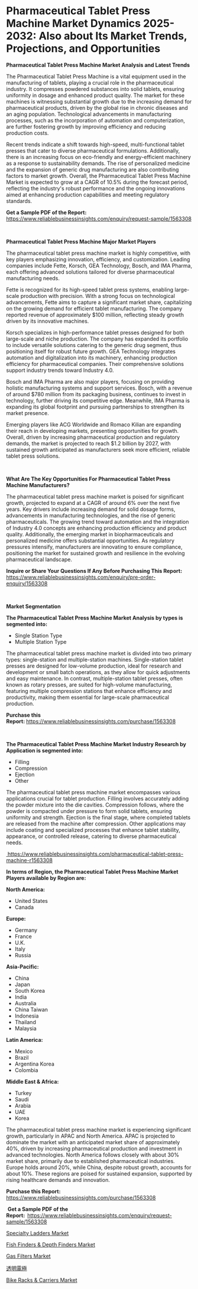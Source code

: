 <p><h1>Pharmaceutical Tablet Press Machine Market Dynamics 2025-2032: Also about Its Market Trends, Projections, and Opportunities</h1></p><p><strong>Pharmaceutical Tablet Press Machine Market Analysis and Latest Trends</strong></p>
<p><p>The Pharmaceutical Tablet Press Machine is a vital equipment used in the manufacturing of tablets, playing a crucial role in the pharmaceutical industry. It compresses powdered substances into solid tablets, ensuring uniformity in dosage and enhanced product quality. The market for these machines is witnessing substantial growth due to the increasing demand for pharmaceutical products, driven by the global rise in chronic diseases and an aging population. Technological advancements in manufacturing processes, such as the incorporation of automation and computerization, are further fostering growth by improving efficiency and reducing production costs.</p><p>Recent trends indicate a shift towards high-speed, multi-functional tablet presses that cater to diverse pharmaceutical formulations. Additionally, there is an increasing focus on eco-friendly and energy-efficient machinery as a response to sustainability demands. The rise of personalized medicine and the expansion of generic drug manufacturing are also contributing factors to market growth. Overall, the Pharmaceutical Tablet Press Machine Market is expected to grow at a CAGR of 10.5% during the forecast period, reflecting the industry's robust performance and the ongoing innovations aimed at enhancing production capabilities and meeting regulatory standards.</p></p>
<p><strong>Get a Sample PDF of the Report:&nbsp;</strong> <a href="https://www.reliablebusinessinsights.com/enquiry/request-sample/1563308?utm_campaign=101&utm_medium=2&utm_source=Github&utm_content=ia&utm_term=22022025&utm_id=pharmaceutical-tablet-press-machine">https://www.reliablebusinessinsights.com/enquiry/request-sample/1563308</a></p>
<p>&nbsp;</p>
<p><strong>Pharmaceutical Tablet Press Machine Major Market Players</strong></p>
<p><p>The pharmaceutical tablet press machine market is highly competitive, with key players emphasizing innovation, efficiency, and customization. Leading companies include Fette, Korsch, GEA Technology, Bosch, and IMA Pharma, each offering advanced solutions tailored for diverse pharmaceutical manufacturing needs.</p><p>Fette is recognized for its high-speed tablet press systems, enabling large-scale production with precision. With a strong focus on technological advancements, Fette aims to capture a significant market share, capitalizing on the growing demand for efficient tablet manufacturing. The company reported revenue of approximately $100 million, reflecting steady growth driven by its innovative machines.</p><p>Korsch specializes in high-performance tablet presses designed for both large-scale and niche production. The company has expanded its portfolio to include versatile solutions catering to the generic drug segment, thus positioning itself for robust future growth. GEA Technology integrates automation and digitalization into its machinery, enhancing production efficiency for pharmaceutical companies. Their comprehensive solutions support industry trends toward Industry 4.0.</p><p>Bosch and IMA Pharma are also major players, focusing on providing holistic manufacturing systems and support services. Bosch, with a revenue of around $780 million from its packaging business, continues to invest in technology, further driving its competitive edge. Meanwhile, IMA Pharma is expanding its global footprint and pursuing partnerships to strengthen its market presence.</p><p>Emerging players like ACG Worldwide and Romaco Kilian are expanding their reach in developing markets, presenting opportunities for growth. Overall, driven by increasing pharmaceutical production and regulatory demands, the market is projected to reach $1.2 billion by 2027, with sustained growth anticipated as manufacturers seek more efficient, reliable tablet press solutions.</p></p>
<p>&nbsp;</p>
<p><strong>What Are The Key Opportunities For Pharmaceutical Tablet Press Machine Manufacturers?</strong></p>
<p><p>The pharmaceutical tablet press machine market is poised for significant growth, projected to expand at a CAGR of around 6% over the next five years. Key drivers include increasing demand for solid dosage forms, advancements in manufacturing technologies, and the rise of generic pharmaceuticals. The growing trend toward automation and the integration of Industry 4.0 concepts are enhancing production efficiency and product quality. Additionally, the emerging market in biopharmaceuticals and personalized medicine offers substantial opportunities. As regulatory pressures intensify, manufacturers are innovating to ensure compliance, positioning the market for sustained growth and resilience in the evolving pharmaceutical landscape.</p></p>
<p><strong>Inquire or Share Your Questions If Any Before Purchasing This Report:</strong> <a href="https://www.reliablebusinessinsights.com/enquiry/pre-order-enquiry/1563308?utm_campaign=101&utm_medium=2&utm_source=Github&utm_content=ia&utm_term=22022025&utm_id=pharmaceutical-tablet-press-machine">https://www.reliablebusinessinsights.com/enquiry/pre-order-enquiry/1563308</a></p>
<p>&nbsp;</p>
<p><strong>Market Segmentation</strong></p>
<p><strong>The Pharmaceutical Tablet Press Machine Market Analysis by types is segmented into:</strong></p>
<p><ul><li>Single Station Type</li><li>Multiple Station Type</li></ul></p>
<p><p>The pharmaceutical tablet press machine market is divided into two primary types: single-station and multiple-station machines. Single-station tablet presses are designed for low-volume production, ideal for research and development or small batch operations, as they allow for quick adjustments and easy maintenance. In contrast, multiple-station tablet presses, often known as rotary presses, are suited for high-volume manufacturing, featuring multiple compression stations that enhance efficiency and productivity, making them essential for large-scale pharmaceutical production.</p></p>
<p><strong>Purchase this Report:&nbsp;</strong><a href="https://www.reliablebusinessinsights.com/purchase/1563308?utm_campaign=101&utm_medium=2&utm_source=Github&utm_content=ia&utm_term=22022025&utm_id=pharmaceutical-tablet-press-machine">https://www.reliablebusinessinsights.com/purchase/1563308</a></p>
<p>&nbsp;</p>
<p><strong>The Pharmaceutical Tablet Press Machine Market Industry Research by Application is segmented into:</strong></p>
<p><ul><li>Filling</li><li>Compression</li><li>Ejection</li><li>Other</li></ul></p>
<p><p>The pharmaceutical tablet press machine market encompasses various applications crucial for tablet production. Filling involves accurately adding the powder mixture into the die cavities. Compression follows, where the powder is compacted under pressure to form solid tablets, ensuring uniformity and strength. Ejection is the final stage, where completed tablets are released from the machine after compression. Other applications may include coating and specialized processes that enhance tablet stability, appearance, or controlled release, catering to diverse pharmaceutical needs.</p></p>
<p><a href="https://www.reliablebusinessinsights.com/pharmaceutical-tablet-press-machine-r1563308?utm_campaign=101&utm_medium=2&utm_source=Github&utm_content=ia&utm_term=22022025&utm_id=pharmaceutical-tablet-press-machine">&nbsp;https://www.reliablebusinessinsights.com/pharmaceutical-tablet-press-machine-r1563308</a></p>
<p><strong>In terms of Region, the Pharmaceutical Tablet Press Machine Market Players available by Region are:</strong></p>
<p>
    <p> <strong> North America: </strong>
        <ul>
            <li>United States</li>
            <li>Canada</li>
        </ul>
        </p> 
    <p> <strong> Europe: </strong>
        <ul>
            <li>Germany</li>
            <li>France</li>
            <li>U.K.</li>
            <li>Italy</li>
            <li>Russia</li>
        </ul>
        </p> 
    <p> <strong> Asia-Pacific: </strong>
        <ul>
            <li>China</li>
            <li>Japan</li>
            <li>South Korea</li>
            <li>India</li>
            <li>Australia</li>
            <li>China Taiwan</li>
            <li>Indonesia</li>
            <li>Thailand</li>
            <li>Malaysia</li>
        </ul>
        </p> 
    <p> <strong> Latin America: </strong>
        <ul>
            <li>Mexico</li>
            <li>Brazil</li>
            <li>Argentina Korea</li>
            <li>Colombia</li>
        </ul>
        </p> 
    <p> <strong> Middle East & Africa: </strong>
        <ul>
            <li>Turkey</li>
            <li>Saudi</li>
            <li>Arabia</li>
            <li>UAE</li>
            <li>Korea</li>
        </ul>
    </p>
    </p>
<p><p>The pharmaceutical tablet press machine market is experiencing significant growth, particularly in APAC and North America. APAC is projected to dominate the market with an anticipated market share of approximately 40%, driven by increasing pharmaceutical production and investment in advanced technologies. North America follows closely with about 30% market share, primarily due to established pharmaceutical industries. Europe holds around 20%, while China, despite robust growth, accounts for about 10%. These regions are poised for sustained expansion, supported by rising healthcare demands and innovation.</p></p>
<p><strong>Purchase this Report: </strong><a href="https://www.reliablebusinessinsights.com/purchase/1563308?utm_campaign=101&utm_medium=2&utm_source=Github&utm_content=ia&utm_term=22022025&utm_id=pharmaceutical-tablet-press-machine">https://www.reliablebusinessinsights.com/purchase/1563308</a></p>
<p>&nbsp;<strong>Get a Sample PDF of the Report:&nbsp;&nbsp;</strong><a href="https://www.reliablebusinessinsights.com/enquiry/request-sample/1563308?utm_campaign=101&utm_medium=2&utm_source=Github&utm_content=ia&utm_term=22022025&utm_id=pharmaceutical-tablet-press-machine">https://www.reliablebusinessinsights.com/enquiry/request-sample/1563308</a></p>
<p><strong></strong></p>
<p><p><a href="https://github.com/naulasulakr0/Market-Research-Report-List-1/blob/main/specialty-ladders-market.md?utm_campaign=101&utm_medium=2&utm_source=Github&utm_content=ia&utm_term=22022025&utm_id=pharmaceutical-tablet-press-machine">Specialty Ladders Market</a></p><p><a href="https://github.com/haimamuirev8/Market-Research-Report-List-1/blob/main/fish-finders-depth-finders-market.md?utm_campaign=101&utm_medium=2&utm_source=Github&utm_content=ia&utm_term=22022025&utm_id=pharmaceutical-tablet-press-machine">Fish Finders & Depth Finders Market</a></p><p><a href="https://github.com/iquiseeboli/Market-Research-Report-List-1/blob/main/gas-filters-market.md?utm_campaign=101&utm_medium=2&utm_source=Github&utm_content=ia&utm_term=22022025&utm_id=pharmaceutical-tablet-press-machine">Gas Filters Market</a></p><p><a href="https://github.com/lababdou/Market-Research-Report-List-6/blob/main/631758639236.md?utm_campaign=101&utm_medium=2&utm_source=Github&utm_content=ia&utm_term=22022025&utm_id=pharmaceutical-tablet-press-machine">透明電極</a></p><p><a href="https://github.com/giardafshaxb/Market-Research-Report-List-1/blob/main/bike-racks-carriers-market.md?utm_campaign=101&utm_medium=2&utm_source=Github&utm_content=ia&utm_term=22022025&utm_id=pharmaceutical-tablet-press-machine">Bike Racks & Carriers Market</a></p></p>